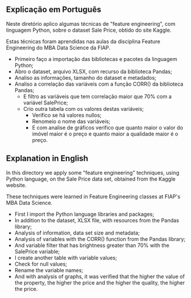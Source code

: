 ## Explicação em Português

Neste diretório aplico algumas técnicas de "feature engineering", com linguagem Python, sobre o dataset Sale Price, obtido do site Kaggle.

Estas técnicas foram aprendidas nas aulas da disciplina Feature Engineering do MBA Data Science da FIAP.

  - Primeiro faço a importação das bibliotecas e pacotes da linguagem Python;
  - Abro o dataset, arquivo XLSX, com recurso da biblioteca Pandas;
  - Analiso as informações, tamanho do dataset e metadados;
  - Analiso a correlação das variáveis com a função CORR() da biblioteca Pandas;
    - E filtro as variáveis que tem correlação maior que 70% com a variável SalePrice;
    - Crio outra tabela com os valores destas variáveis;
      - Verifico se há valores nullos;
      - Renomeio o nome das variáveis;
      - E com analise de gráficos verifico que quanto maior o valor do imóvel maior é o preço e quanto maior a qualidade maior é o preço.


## Explanation in English

In this directory we apply some "feature engineering" techniques, using Python language, on the Sale Price data set, obtained from the Kaggle website.

These techniques were learned in Feature Engineering classes at FIAP's MBA Data Science.

 - First I import the Python language libraries and packages;
 - In addition to the dataset, XLSX file, with resources from the Pandas library;
 - Analysis of information, data set size and metadata;
 - Analysis of variables with the CORR() function from the Pandas library;
 - And variable filter that has brightness greater than 70% with the SalePrice variable;
 - I create another table with variable values;
 - Check for null values;
 - Rename the variable names;
 - And with analysis of graphs, it was verified that the higher the value of the property, the higher the price and the higher the quality, the higher the price.




